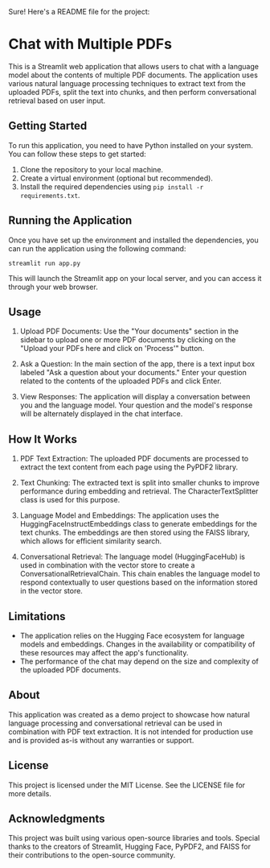 Sure! Here's a README file for the project:

# Chat with Multiple PDFs

This is a Streamlit web application that allows users to chat with a language model about the contents of multiple PDF documents. The application uses various natural language processing techniques to extract text from the uploaded PDFs, split the text into chunks, and then perform conversational retrieval based on user input.

## Getting Started

To run this application, you need to have Python installed on your system. You can follow these steps to get started:

1. Clone the repository to your local machine.
2. Create a virtual environment (optional but recommended).
3. Install the required dependencies using `pip install -r requirements.txt`.

## Running the Application

Once you have set up the environment and installed the dependencies, you can run the application using the following command:

```
streamlit run app.py
```

This will launch the Streamlit app on your local server, and you can access it through your web browser.

## Usage

1. Upload PDF Documents: Use the "Your documents" section in the sidebar to upload one or more PDF documents by clicking on the "Upload your PDFs here and click on 'Process'" button.

2. Ask a Question: In the main section of the app, there is a text input box labeled "Ask a question about your documents." Enter your question related to the contents of the uploaded PDFs and click Enter.

3. View Responses: The application will display a conversation between you and the language model. Your question and the model's response will be alternately displayed in the chat interface.

## How It Works

1. PDF Text Extraction: The uploaded PDF documents are processed to extract the text content from each page using the PyPDF2 library.

2. Text Chunking: The extracted text is split into smaller chunks to improve performance during embedding and retrieval. The CharacterTextSplitter class is used for this purpose.

3. Language Model and Embeddings: The application uses the HuggingFaceInstructEmbeddings class to generate embeddings for the text chunks. The embeddings are then stored using the FAISS library, which allows for efficient similarity search.

4. Conversational Retrieval: The language model (HuggingFaceHub) is used in combination with the vector store to create a ConversationalRetrievalChain. This chain enables the language model to respond contextually to user questions based on the information stored in the vector store.

## Limitations

- The application relies on the Hugging Face ecosystem for language models and embeddings. Changes in the availability or compatibility of these resources may affect the app's functionality.
- The performance of the chat may depend on the size and complexity of the uploaded PDF documents.

## About

This application was created as a demo project to showcase how natural language processing and conversational retrieval can be used in combination with PDF text extraction. It is not intended for production use and is provided as-is without any warranties or support.

## License

This project is licensed under the MIT License. See the LICENSE file for more details.

## Acknowledgments

This project was built using various open-source libraries and tools. Special thanks to the creators of Streamlit, Hugging Face, PyPDF2, and FAISS for their contributions to the open-source community.
